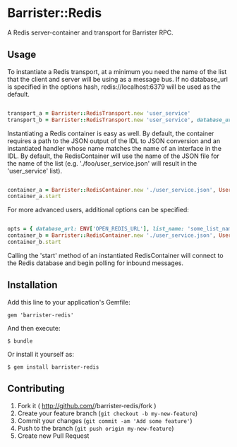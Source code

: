 # Barrister::Redis

A Redis server-container and transport for Barrister RPC.

## Usage

To instantiate a Redis transport, at a minimum you need the name of the list
that the client and server will be using as a message bus. If no database_url
is specified in the options hash, redis://localhost:6379 will be used as the
default.

```ruby

transport_a = Barrister::RedisTransport.new 'user_service'
transport_b = Barrister::RedisTransport.new 'user_service', database_url: ENV['OPEN_REDIS_URL']

```

Instantiating a Redis container is easy as well. By default, the container 
requires a path to the JSON output of the IDL to JSON conversion and an
instantiated handler whose name matches the name of an interface in the IDL.
By default, the RedisContainer will use the name of the JSON file for the
name of the list (e.g. './foo/user\_service.json' will result in the 
'user\_service' list).

```ruby

container_a = Barrister::RedisContainer.new './user_service.json', UserService.new
container_a.start

```

For more advanced users, additional options can be specified:

```ruby

opts = { database_url: ENV['OPEN_REDIS_URL'], list_name: 'some_list_name' }
container_b = Barrister::RedisContainer.new './user_service.json', UserService.new, opts
container_b.start

```

Calling the 'start' method of an instantiated RedisContainer will connect to
the Redis database and begin polling for inbound messages.

## Installation

Add this line to your application's Gemfile:

    gem 'barrister-redis'

And then execute:

    $ bundle

Or install it yourself as:

    $ gem install barrister-redis

## Contributing

1. Fork it ( http://github.com/<my-github-username>/barrister-redis/fork )
2. Create your feature branch (`git checkout -b my-new-feature`)
3. Commit your changes (`git commit -am 'Add some feature'`)
4. Push to the branch (`git push origin my-new-feature`)
5. Create new Pull Request
